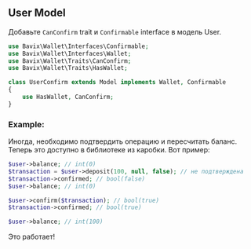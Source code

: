 ## User Model

Добавьте `CanConfirm` trait и `Confirmable` interface в модель User.

```php
use Bavix\Wallet\Interfaces\Confirmable;
use Bavix\Wallet\Interfaces\Wallet;
use Bavix\Wallet\Traits\CanConfirm;
use Bavix\Wallet\Traits\HasWallet;

class UserConfirm extends Model implements Wallet, Confirmable
{
    use HasWallet, CanConfirm;
}
```

### Example:

Иногда, необходимо подтвердить операцию и пересчитать баланс.
Теперь это доступно в библиотеке из каробки. Вот пример:

```php
$user->balance; // int(0)
$transaction = $user->deposit(100, null, false); // не подтверждена
$transaction->confirmed; // bool(false)
$user->balance; // int(0)

$user->confirm($transaction); // bool(true)
$transaction->confirmed; // bool(true)

$user->balance; // int(100) 
```

Это работает!

